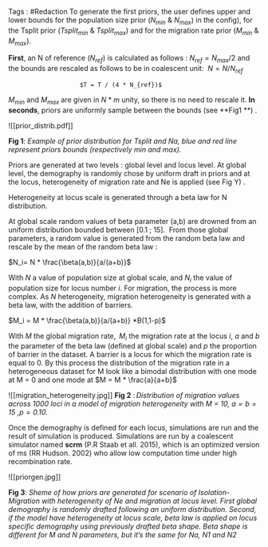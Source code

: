 Tags : #Redaction
To generate the first priors, the user defines upper and lower bounds for the population size prior ($N_{min}$ & $N_{max}$) in the config), for the Tsplit prior ($Tsplit_{min}$ & $Tsplit_{max}$) and for the migration rate prior ($M_{min}$ & $M_{max}$). 

**First**, an N of reference ($N_{ref}$) is calculated as follows :
						$N_{ref}= N_{max}/2$ 
and the bounds are rescaled as follows to be in coalescent unit: 
						$N = N / N_{ref}$

						$T = T / (4 * N_{ref})$
						
$M_{min}$ and $M_{max}$ are given in $N*m$ unity, so there is no need to rescale it. 
**In seconds**, priors are uniformly sample between the bounds (see **Fig1 **) .

![[prior_distrib.pdf]]

**Fig 1**: *Example of prior distribution for Tsplit and Na, blue and red line represent priors bounds (respectively min and max).*

Priors are generated at two levels : global level and locus level. At global level, the demography is randomly chose by uniform draft in priors and at the locus, heterogeneity of migration rate and Ne is applied (see Fig Y) .

Heterogeneity at locus scale is generated through a beta law for N distribution.

At global scale random values of beta parameter (a,b) are drowned from an uniform distribution bounded between \[0.1 ; 15\].  From those global parameters, a random value is generated from the random beta law and rescale by the mean of the random beta law :

$N_i= N * \frac{\beta(a,b)}{a/(a+b)}$

With $N$ a value of population size at global scale, and $N_i$ the value of population size for locus number $i$. For migration, the process is more complex. As $N$ heterogeneity, migration heterogeneity is generated with a beta law, with the addition of barriers. 
  

$M_i = M * \frac{\beta(a,b)}{a/(a+b)} *B(1,1-p)$

With $M$ the global migration rate,  $M_i$ the migration rate at the locus $i$, $a$ and $b$ the parameter of the beta law (defined at global scale) and $p$ the proportion of barrier in the dataset. A barrier is a locus for which the migration rate is equal to 0. By this process the distribution of the migration rate in a heterogeneous dataset for M look like a bimodal distribution with one mode at M = 0 and one mode at $M = M * \frac{a}{a+b}$

![[migration_heterogeneity.jpg]]
**Fig 2** : *Distribution of migration values across 1000 loci in a model of migration heterogeneity with $M$ = 10, $a = b = 15$ ,$p=0.10$.*

Once the demography is defined for each locus, simulations are run and the result of simulation is produced. Simulations are run by a coalescent simulator named **scrm** (P.R Staab et all. 2015), which is an optimized version of ms (RR Hudson. 2002) who allow low computation time under high recombination rate.

![[priorgen.jpg]]

**Fig 3**: *Sheme of how priors are generated for scenario of Isolation-Migration with heterogeneity of Ne and migration at locus level. First global demography is randomly drafted following an uniform distribution. Second, if the model have heterogeneity at locus scale, beta law is applied on locus specific demography using previously drafted beta shape. Beta shape is different for M and N parameters, but it’s the same for Na, N1 and N2*